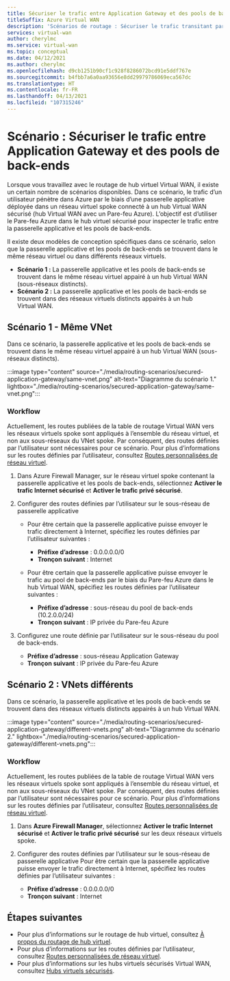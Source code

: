 ```yaml
---
title: Sécuriser le trafic entre Application Gateway et des pools de back-ends
titleSuffix: Azure Virtual WAN
description: 'Scénarios de routage : Sécuriser le trafic transitant par une passerelle applicative déployée dans un réseau virtuel spoke connecté à un hub Virtual WAN sécurisé.'
services: virtual-wan
author: cherylmc
ms.service: virtual-wan
ms.topic: conceptual
ms.date: 04/12/2021
ms.author: cherylmc
ms.openlocfilehash: d9cb1251b90cf1c928f8286072bcd91e5ddf767e
ms.sourcegitcommit: b4fbb7a6a0aa93656e8dd29979786069eca567dc
ms.translationtype: HT
ms.contentlocale: fr-FR
ms.lasthandoff: 04/13/2021
ms.locfileid: "107315246"
---
```

# <a name="scenario-secure-traffic-between-application-gateway-and-backend-pools"></a>Scénario : Sécuriser le trafic entre Application Gateway et des pools de back-ends

Lorsque vous travaillez avec le routage de hub virtuel Virtual WAN, il existe un certain nombre de scénarios disponibles. Dans ce scénario, le trafic d’un utilisateur pénètre dans Azure par le biais d’une passerelle applicative déployée dans un réseau virtuel spoke connecté à un hub Virtual WAN sécurisé (hub Virtual WAN avec un Pare-feu Azure). L’objectif est d’utiliser le Pare-feu Azure dans le hub virtuel sécurisé pour inspecter le trafic entre la passerelle applicative et les pools de back-ends.

Il existe deux modèles de conception spécifiques dans ce scénario, selon que la passerelle applicative et les pools de back-ends se trouvent dans le même réseau virtuel ou dans différents réseaux virtuels.

* **Scénario 1 :** La passerelle applicative et les pools de back-ends se trouvent dans le même réseau virtuel appairé à un hub Virtual WAN (sous-réseaux distincts).
* **Scénario 2 :** La passerelle applicative et les pools de back-ends se trouvent dans des réseaux virtuels distincts appairés à un hub Virtual WAN.

## <a name="scenario-1---same-vnet"></a><a name="scenario-1"></a>Scénario 1 - Même VNet

Dans ce scénario, la passerelle applicative et les pools de back-ends se trouvent dans le même réseau virtuel appairé à un hub Virtual WAN (sous-réseaux distincts).

:::image type="content" source="./media/routing-scenarios/secured-application-gateway/same-vnet.png" alt-text="Diagramme du scénario 1." lightbox="./media/routing-scenarios/secured-application-gateway/same-vnet.png":::

### <a name="workflow"></a>Workflow

Actuellement, les routes publiées de la table de routage Virtual WAN vers les réseaux virtuels spoke sont appliqués à l’ensemble du réseau virtuel, et non aux sous-réseaux du VNet spoke. Par conséquent, des routes définies par l’utilisateur sont nécessaires pour ce scénario. Pour plus d’informations sur les routes définies par l’utilisateur, consultez [Routes personnalisées de réseau virtuel](../virtual-network/virtual-networks-udr-overview.md#user-defined).


1. Dans Azure Firewall Manager, sur le réseau virtuel spoke contenant la passerelle applicative et les pools de back-ends, sélectionnez **Activer le trafic Internet sécurisé** et **Activer le trafic privé sécurisé**.
1. Configurer des routes définies par l’utilisateur sur le sous-réseau de passerelle applicative

   * Pour être certain que la passerelle applicative puisse envoyer le trafic directement à Internet, spécifiez les routes définies par l’utilisateur suivantes :

     * **Préfixe d’adresse** : 0.0.0.0.0/0
     * **Tronçon suivant** : Internet

   * Pour être certain que la passerelle applicative puisse envoyer le trafic au pool de back-ends par le biais du Pare-feu Azure dans le hub Virtual WAN, spécifiez les routes définies par l’utilisateur suivantes :

      * **Préfixe d’adresse** : sous-réseau du pool de back-ends (10.2.0.0/24)
      * **Tronçon suivant** : IP privée du Pare-feu Azure

1. Configurez une route définie par l’utilisateur sur le sous-réseau du pool de back-ends.

   * **Préfixe d’adresse** : sous-réseau Application Gateway
   * **Tronçon suivant** : IP privée du Pare-feu Azure

## <a name="scenario-2---different-vnets"></a><a name="scenario-2"></a>Scénario 2 : VNets différents

Dans ce scénario, la passerelle applicative et les pools de back-ends se trouvent dans des réseaux virtuels distincts appairés à un hub Virtual WAN.

:::image type="content" source="./media/routing-scenarios/secured-application-gateway/different-vnets.png" alt-text="Diagramme du scénario 2." lightbox="./media/routing-scenarios/secured-application-gateway/different-vnets.png":::

### <a name="workflow"></a>Workflow

Actuellement, les routes publiées de la table de routage Virtual WAN vers les réseaux virtuels spoke sont appliqués à l’ensemble du réseau virtuel, et non aux sous-réseaux du VNet spoke. Par conséquent, des routes définies par l’utilisateur sont nécessaires pour ce scénario. Pour plus d’informations sur les routes définies par l’utilisateur, consultez [Routes personnalisées de réseau virtuel](../virtual-network/virtual-networks-udr-overview.md#user-defined).

1. Dans **Azure Firewall Manager**, sélectionnez **Activer le trafic Internet sécurisé** et **Activer le trafic privé sécurisé** sur les deux réseaux virtuels spoke.

1. Configurer des routes définies par l’utilisateur sur le sous-réseau de passerelle applicative Pour être certain que la passerelle applicative puisse envoyer le trafic directement à Internet, spécifiez les routes définies par l’utilisateur suivantes :

   * **Préfixe d’adresse** : 0.0.0.0.0/0
   * **Tronçon suivant** : Internet

## <a name="next-steps"></a>Étapes suivantes

* Pour plus d’informations sur le routage de hub virtuel, consultez [À propos du routage de hub virtuel](about-virtual-hub-routing.md).
* Pour plus d’informations sur les routes définies par l’utilisateur, consultez [Routes personnalisées de réseau virtuel](../virtual-network/virtual-networks-udr-overview.md#user-defined).
* Pour plus d’informations sur les hubs virtuels sécurisés Virtual WAN, consultez [Hubs virtuels sécurisés](../firewall-manager/secured-virtual-hub.md).
